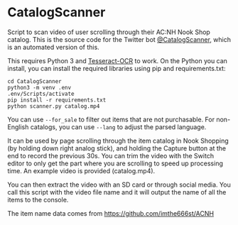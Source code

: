 # CatalogScanner
Script to scan video of user scrolling through their AC:NH Nook Shop catalog.
This is the source code for the Twitter bot [@CatalogScanner](https://twitter.com/CatalogScanner), which is an automated version of this.

This requires Python 3 and [Tesseract-OCR](https://tesseract-ocr.github.io/tessdoc/Home.html) to work.
On the Python you can install, you can install the required libraries using pip and requirements.txt:

```shell
cd CatalogScanner
python3 -m venv .env
.env/Scripts/activate
pip install -r requirements.txt
python scanner.py catalog.mp4
```

You can use `--for_sale` to filter out items that are not purchasable.
For non-English catalogs, you can use `--lang` to adjust the parsed language.

It can be used by page scrolling through the item catalog in Nook Shopping (by holding down right analog stick),
and holding the Capture button at the end to record the previous 30s. You can trim the video with the Switch editor
to only get the part where you are scrolling to speed up processing time. An example video is provided (catalog.mp4).

You can then extract the video with an SD card or through social media. You call this script with the video file name
and it will output the name of all the items to the console.

The item name data comes from https://github.com/imthe666st/ACNH
